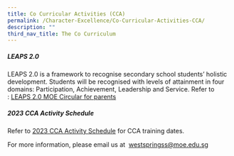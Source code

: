 ```yaml
---
title: Co Curricular Activities (CCA)
permalink: /Character-Excellence/Co-Curricular-Activities-CCA/
description: ""
third_nav_title: The Co Curriculum
---
```

##### **LEAPS 2.0**

LEAPS 2.0 is a framework to recognise secondary school students’ holistic development. Students will be recognised with levels of attainment in four domains: Participation, Achievement, Leadership and Service. Refer to : [LEAPS 2.0 MOE Circular for parents](/files/Co%20Curriculum/LEAPS%202%200%20MOE%20Circular%20for%20parents.pdf)

##### **2023 CCA Activity Schedule**

Refer to [2023 CCA Activity Schedule](/files/2023%20CCA%20Activity%20Schedule.pdf) for CCA training dates. 

For more information, please email us at  [westspringss@moe.edu.sg](westspringss@moe.edu.sg)